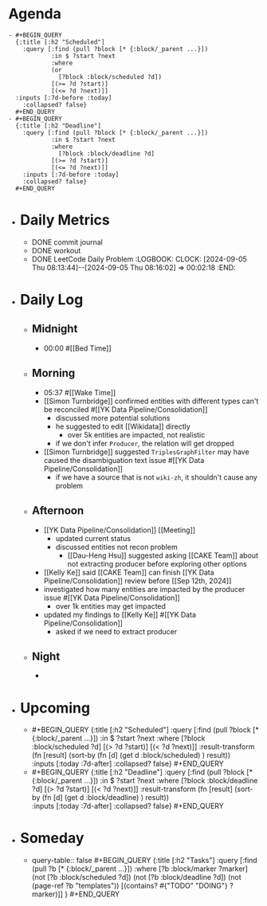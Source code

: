 # Agenda
	- #+BEGIN_QUERY
	  {:title [:h2 "Scheduled"]
	    :query [:find (pull ?block [* {:block/_parent ...}])
	            :in $ ?start ?next
	            :where
	            (or
	              [?block :block/scheduled ?d])
	            [(>= ?d ?start)]
	            [(<= ?d ?next)]]
	  :inputs [:7d-before :today]
	    :collapsed? false}
	  #+END_QUERY
	- #+BEGIN_QUERY
	  {:title [:h2 "Deadline"]
	    :query [:find (pull ?block [* {:block/_parent ...}])
	            :in $ ?start ?next
	            :where
	              [?block :block/deadline ?d]
	            [(>= ?d ?start)]
	            [(<= ?d ?next)]]
	    :inputs [:7d-before :today]
	    :collapsed? false}
	  #+END_QUERY
- # Daily Metrics
	- DONE commit journal
	- DONE workout
	- DONE LeetCode Daily Problem
	  :LOGBOOK:
	  CLOCK: [2024-09-05 Thu 08:13:44]--[2024-09-05 Thu 08:16:02] =>  00:02:18
	  :END:
- # Daily Log
	- ## Midnight
		- 00:00 #[[Bed Time]]
	- ## Morning
		- 05:37 #[[Wake Time]]
		- [[Simon Turnbridge]] confirmed entities with different types can't be reconciled #[[YK Data Pipeline/Consolidation]]
			- discussed more potential solutions
			- he suggested to edit [[Wikidata]] directly
				- over 5k entities are impacted, not realistic
			- if we don't infer `Producer`, the relation will get dropped
		- [[Simon Turnbridge]] suggested `TriplesGraphFilter` may have caused the disambiguation text issue #[[YK Data Pipeline/Consolidation]]
			- if we have a source that is not `wiki-zh`, it shouldn't cause any problem
	- ## Afternoon
		- [[YK Data Pipeline/Consolidation]] [[Meeting]]
			- updated current status
			- discussed entities not recon problem
				- [[Dau-Heng Hsu]] suggested asking [[CAKE Team]] about not extracting producer before exploring other options
		- [[Kelly Ke]] said [[CAKE Team]] can finish [[YK Data Pipeline/Consolidation]] review before [[Sep 12th, 2024]]
		- investigated how many entities are impacted by the producer issue #[[YK Data Pipeline/Consolidation]]
			- over 1k entities may get impacted
		- updated my findings to [[Kelly Ke]] #[[YK Data Pipeline/Consolidation]]
			- asked if we need to extract producer
	- ## Night
		-
- # Upcoming
	- #+BEGIN_QUERY
	  {:title [:h2 "Scheduled"]
	    :query [:find (pull ?block [* {:block/_parent ...}])
	            :in $ ?start ?next
	            :where
	              [?block :block/scheduled ?d]
	            [(> ?d ?start)]
	            [(< ?d ?next)]]
	  :result-transform (fn [result]
	                          (sort-by (fn [d]
	                                     (get d :block/scheduled) ) result))    
	  :inputs [:today :7d-after]
	    :collapsed? false}
	  #+END_QUERY
	- #+BEGIN_QUERY
	  {:title [:h2 "Deadline"]
	    :query [:find (pull ?block [* {:block/_parent ...}])
	            :in $ ?start ?next
	            :where
	              [?block :block/deadline ?d]
	            [(> ?d ?start)]
	            [(< ?d ?next)]]
	  :result-transform (fn [result]
	                          (sort-by (fn [d]
	                                     (get d :block/deadline) ) result))    
	  :inputs [:today :7d-after]
	    :collapsed? false}
	  #+END_QUERY
- # Someday
	- query-table:: false
	  #+BEGIN_QUERY
	  {:title [:h2 "Tasks"]
	   :query [:find (pull ?b [* {:block/_parent ...}])
	          :where
	          [?b :block/marker ?marker]
	          (not [?b :block/scheduled ?d])
	          (not [?b :block/deadline ?d])
	  (not (page-ref ?b "templates"))
	          [(contains? #{"TODO" "DOING"} ?marker)]]
	  }
	  #+END_QUERY